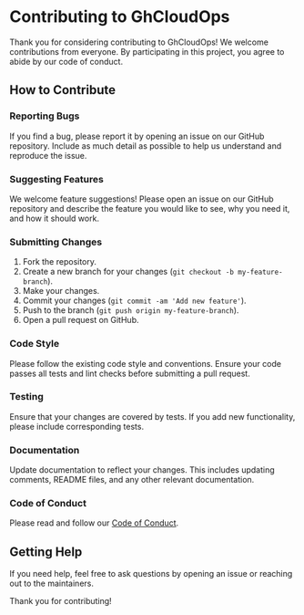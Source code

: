 
# Contributing to GhCloudOps

Thank you for considering contributing to GhCloudOps! We welcome contributions from everyone. By participating in this project, you agree to abide by our code of conduct.

## How to Contribute

### Reporting Bugs

If you find a bug, please report it by opening an issue on our GitHub repository. Include as much detail as possible to help us understand and reproduce the issue.

### Suggesting Features

We welcome feature suggestions! Please open an issue on our GitHub repository and describe the feature you would like to see, why you need it, and how it should work.

### Submitting Changes

1. Fork the repository.
2. Create a new branch for your changes (`git checkout -b my-feature-branch`).
3. Make your changes.
4. Commit your changes (`git commit -am 'Add new feature'`).
5. Push to the branch (`git push origin my-feature-branch`).
6. Open a pull request on GitHub.

### Code Style

Please follow the existing code style and conventions. Ensure your code passes all tests and lint checks before submitting a pull request.

### Testing

Ensure that your changes are covered by tests. If you add new functionality, please include corresponding tests.

### Documentation

Update documentation to reflect your changes. This includes updating comments, README files, and any other relevant documentation.

### Code of Conduct

Please read and follow our [Code of Conduct](CODE_OF_CONDUCT.md).

## Getting Help

If you need help, feel free to ask questions by opening an issue or reaching out to the maintainers.

Thank you for contributing!
